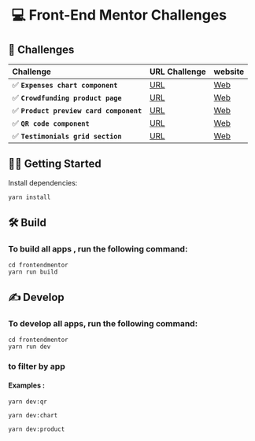 #  💻 Front-End Mentor Challenges

## 💪 Challenges

| Challenge | URL Challenge     | website                |
| :-------- | :------- | :------------------------- |
| ✅ **`Expenses chart component`** | [URL](https://www.frontendmentor.io/challenges/expenses-chart-component-e7yJBUdjwt) | [Web](https://challenges-fronted-mentor-chart-component.vercel.app/) |
| ✅ **`Crowdfunding product page`** | [URL](https://www.frontendmentor.io/challenges/crowdfunding-product-page-7uvcZe7ZR) | [Web](https://cfm-crowdfunding.vercel.app/) |
| ✅ **`Product preview card component`** | [URL](https://www.frontendmentor.io/challenges/product-preview-card-component-GO7UmttRfa) | [Web](https://cfm-productreview.vercel.app/) |
| ✅ **`QR code component`** | [URL](https://www.frontendmentor.io/challenges/qr-code-component-iux_sIO_H) | [Web](https://cfm-qr.netlify.app/) |
| ✅ **`Testimonials grid section`** | [URL](https://www.frontendmentor.io/challenges/testimonials-grid-section-Nnw6J7Un7) | [Web](https://cfm-grid.netlify.app/) |



## 👨‍🚀 Getting Started

Install dependencies:

```bash
yarn install
```




## 🛠 Build

### To build all apps , run the following command:

```
cd frontendmentor
yarn run build
```




## ✍️ Develop

### To develop all apps, run the following command:

```
cd frontendmentor
yarn run dev
```

### to filter by app

#### Examples :

```
yarn dev:qr
```

```
yarn dev:chart
```

```
yarn dev:product
```


